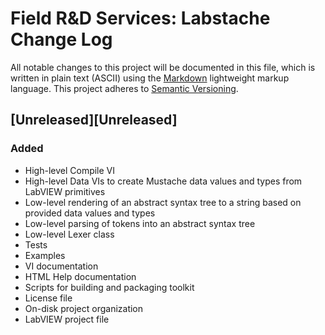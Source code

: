 # Field R&D Services: Labstache Change Log

All notable changes to this project will be documented in this file, which is written in plain text (ASCII) using the [Markdown](http://daringfireball.net/projects/markdown/syntax) lightweight markup language. This project adheres to [Semantic Versioning](http://semver.org). 

## [Unreleased][Unreleased]

### Added

- High-level Compile VI
- High-level Data VIs to create Mustache data values and types from LabVIEW primitives
- Low-level rendering of an abstract syntax tree to a string based on provided data values and types
- Low-level parsing of tokens into an abstract syntax tree
- Low-level Lexer class
- Tests
- Examples
- VI documentation
- HTML Help documentation
- Scripts for building and packaging toolkit
- License file
- On-disk project organization
- LabVIEW project file


